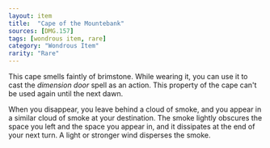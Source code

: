 ```yaml
---
layout: item
title:  "Cape of the Mountebank"
sources: [DMG.157]
tags: [wondrous item, rare]
category: "Wondrous Item"
rarity: "Rare"
---
```


This cape smells faintly of brimstone. While wearing it, you can use it to cast the *dimension door* spell as an action. This property of the cape can't be used again until the next dawn.

When you disappear, you leave behind a cloud of smoke, and you appear in a similar cloud of smoke at your destination. The smoke lightly obscures the space you left and the space you appear in, and it dissipates at the end of your next turn. A light or stronger wind disperses the smoke.